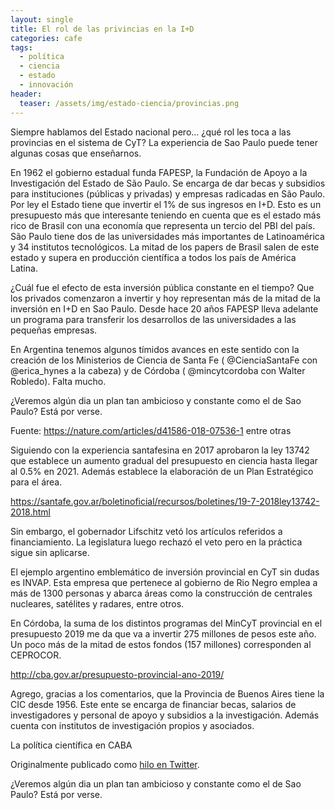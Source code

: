 ```yaml
---
layout: single
title: El rol de las privincias en la I+D
categories: cafe
tags:
  - política
  - ciencia
  - estado
  - innovación
header:
  teaser: /assets/img/estado-ciencia/provincias.png
---
```


Siempre hablamos del Estado nacional pero... ¿qué rol les toca a las provincias en el sistema de CyT? La experiencia de Sao Paulo puede tener algunas cosas que enseñarnos.

En 1962 el gobierno estadual funda FAPESP, la Fundación de Apoyo a la Investigación del Estado de São Paulo. Se encarga de dar becas y subsidios para instituciones (públicas y privadas) y empresas radicadas en São Paulo. Por ley el Estado tiene que invertir el 1% de sus ingresos en I+D. Esto es un presupuesto más que interesante teniendo en cuenta que es el estado más rico de Brasil con una economía que representa un tercio del PBI del país. São Paulo tiene dos de las universidades más importantes de Latinoamérica y 34 institutos tecnológicos. La mitad de los papers de Brasil salen de este estado y supera en producción científica a todos los país de América Latina.

¿Cuál fue el efecto de esta inversión pública constante en el tiempo? Que los privados comenzaron a invertir y hoy representan más de la mitad de la inversión en I+D en Sao Paulo. Desde hace 20 años FAPESP lleva adelante un programa para transferir los desarrollos de las universidades a las pequeñas empresas.


En Argentina tenemos algunos tímidos avances en este sentido con la creación de los Ministerios de Ciencia de Santa Fe (
@CienciaSantaFe
 con 
@erica_hynes
 a la cabeza) y de Córdoba (
@mincytcordoba
 con Walter Robledo). Falta mucho.

¿Veremos algún dia un plan tan ambicioso y constante como el de Sao Paulo? Está por verse.

Fuente: https://nature.com/articles/d41586-018-07536-1 entre otras

Siguiendo con la experiencia santafesina en 2017 aprobaron la ley 13742 que establece un aumento gradual del presupuesto en ciencia hasta llegar al 0.5% en 2021. Además establece la elaboración de un Plan Estratégico para el área.

https://santafe.gov.ar/boletinoficial/recursos/boletines/19-7-2018ley13742-2018.html

Sin embargo, el gobernador Lifschitz vetó los artículos referidos a financiamiento. La legislatura luego rechazó el veto pero en la práctica sigue sin aplicarse.

El ejemplo argentino emblemático de inversión provincial en CyT sin dudas es INVAP. Esta empresa que pertenece al gobierno de Rio Negro emplea a más de 1300 personas y abarca áreas como la construcción de centrales nucleares, satélites y radares, entre otros.

En Córdoba, la suma de los distintos programas del MinCyT provincial en el presupuesto 2019 me da que va a invertir 275 millones de pesos este año. Un poco más de la mitad de estos fondos (157 millones) corresponden al CEPROCOR.

http://cba.gov.ar/presupuesto-provincial-ano-2019/

Agrego, gracias a los comentarios, que la Provincia de Buenos Aires tiene la CIC desde 1956. Este ente se encarga de financiar becas, salarios de investigadores y personal de apoyo y subsidios a la investigación. Además cuenta con institutos de investigación propios y asociados.

La política científica en CABA

Originalmente publicado como <a href="https://twitter.com/germangfeler/status/1120878140526616577">hilo en Twitter</a>.

 ¿Veremos algún dia un plan tan ambicioso y constante como el de Sao Paulo? Está por verse.
